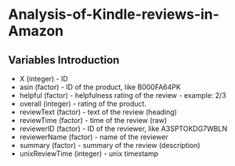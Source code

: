 # Analysis-of-Kindle-reviews-in-Amazon

## Variables Introduction

- X (integer) - ID
- asin (factor) - ID of the product, like B000FA64PK
- helpful (factor) - helpfulness rating of the review - example: 2/3
- overall (integer) - rating of the product.
- reviewText (factor) - text of the review (heading)
- reviewTime (factor) - time of the review (raw)
- reviewerID (factor) - ID of the reviewer, like A3SPTOKDG7WBLN
- reviewerName (factor) - name of the reviewer
- summary (factor) - summary of the review (description)
- unixReviewTime (integer) - unix timestamp
